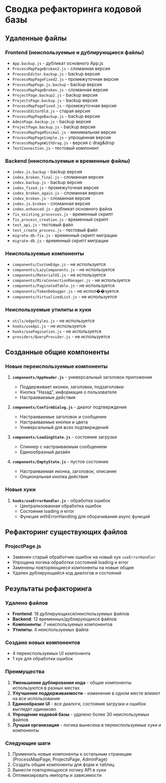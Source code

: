 # Сводка рефакторинга кодовой базы

## Удаленные файлы

### Frontend (неиспользуемые и дублирующиеся файлы)
- `App.backup.js` - дубликат основного App.js
- `ProcessMapPageBroken2.js` - сломанная версия
- `ProcessEditor.backup.js` - backup версия
- `ProcessMapPageFixed2.js` - промежуточная версия
- `ProcessMapPage.js.backup` - backup версия
- `ProcessMapPageBroken.js` - сломанная версия
- `ProjectPage.backup2.js` - backup версия
- `ProjectsPage.backup.js` - backup версия
- `ProcessMapPageFixed.js` - промежуточная версия
- `ProcessEditorOld.js` - старая версия
- `ProcessMapPageBackup.js` - backup версия
- `AdminPage.backup.js` - backup версия
- `ProjectPage.backup.js` - backup версия
- `ProcessMapPageMinimal.js` - минимальная версия
- `ProcessMapPageSimple.js` - упрощенная версия
- `ProcessMapPageWithDrag.js` - версия с drag&drop
- `TestConnection.js` - тестовый компонент

### Backend (неиспользуемые и временные файлы)
- `index.js.backup` - backup версия
- `index_broken_final.js` - сломанная версия
- `index.backup.js` - backup версия
- `index_fixed.js` - промежуточная версия
- `index_broken_again.js` - сломанная версия
- `index_broken.js` - сломанная версия
- `index.js.broken` - сломанная версия
- `index.enhanced.js` - дубликат основного файла
- `fix_existing_processes.js` - временный скрипт
- `fix_process_creation.js` - временный скрипт
- `test_api.js` - тестовый файл
- `test_create_process.js` - тестовый файл
- `migrate-db-fix.js` - временный скрипт миграции
- `migrate-db.js` - временный скрипт миграции

### Неиспользуемые компоненты
- `components/CustomEdge.js` - не используется
- `components/LazyComponents.js` - не используется
- `components/MaterialUI.js` - не используется
- `components/MiroConnectionManager.js` - не используется
- `components/PaginatedTable.js` - не используется
- `components/TokenDebugger.js` - не испол��зуется
- `components/VirtualizedList.js` - не используется

### Неиспользуемые утилиты и хуки
- `utils/edgeStyles.js` - не используется
- `hooks/useApi.js` - не используется
- `hooks/usePagination.js` - не используется
- `providers/QueryProvider.js` - не используется

## Созданные общие компоненты

### Новые переиспользуемые компоненты
1. **`components/AppHeader.js`** - универсальный заголовок приложения
   - Поддерживает иконки, заголовки, подзаголовки
   - Кнопка "Назад", информация о пользователе
   - Настраиваемые действия

2. **`components/ConfirmDialog.js`** - диалог подтверждения
   - Настраиваемые заголовок и сообщение
   - Настраиваемые кнопки и цвета
   - Универсальный для всех подтверждений

3. **`components/LoadingState.js`** - состояние загрузки
   - Спиннер с настраиваемым сообщением
   - Единообразный дизайн

4. **`components/EmptyState.js`** - пустое состояние
   - Настраиваемая иконка, заголовок, описание
   - Опциональная кнопка действия

### Новые хуки
1. **`hooks/useErrorHandler.js`** - обработка ошибок
   - Централизованная обработка ошибок
   - Состояния loading и error
   - Функция withErrorHandling для оборачивания async функций

## Рефакторинг существующих файлов

### ProjectPage.js
- Заменен старый обработчик ошибок на новый хук `useErrorHandler`
- Упрощена логика обработки состояний loading и error
- Заменены повторяющиеся компоненты на новые общие
- Удален дублирующийся код диалогов и состояний

## Результаты рефакторинга

### Удалено файлов
- **Frontend**: 18 дублирующихся/неиспользуемых файлов
- **Backend**: 12 временных/дублирующихся файлов
- **Компоненты**: 7 неиспользуемых компонентов
- **Утилиты**: 4 неиспользуемых файла

### Создано новых компонентов
- 4 переиспользуемых UI компонента
- 1 хук для обработки ошибок

### Преимущества
1. **Уменьшение дублирования кода** - общие компоненты используются в разных местах
2. **Улучшение поддерживаемости** - изменения в одном месте влияют на все использования
3. **Единообразие UI** - все диалоги, состояния загрузки и ошибок выглядят одинаково
4. **Упрощение кодовой базы** - удалено более 30 неиспользуемых файлов
5. **Лучшая организация** - логика вынесена в переиспользуемые хуки и компоненты

### Следующие шаги
1. Применить новые компоненты к остальным страницам (ProcessMapPage, ProjectsPage, AdminPage)
2. Создать общие компоненты для форм и таблиц
3. Вынести повторяющуюся логику API в хуки
4. Оптимизировать импорты и зависимости